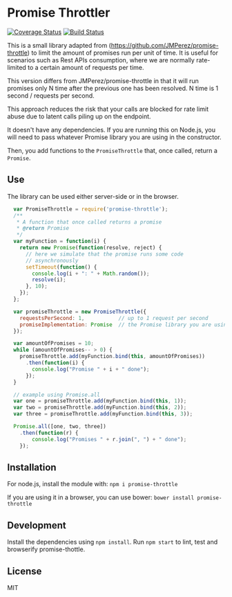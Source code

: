 Promise Throttler 
==================

[![Coverage Status](https://coveralls.io/repos/github/cnrudd/promise-throttler/badge.svg?branch=master)](https://coveralls.io/github/cnrudd/promise-throttler?branch=master) [![Build Status](https://travis-ci.org/cnrudd/promise-throttler.svg?branch=master?branch=master)](https://travis-ci.org/cnrudd/promise-throttler)

This is a small library adapted from (https://github.com/JMPerez/promise-throttle) to limit the amount of promises run per unit of time. It is useful for scenarios such as Rest APIs consumption, where we are normally rate-limited to a certain amount of requests per time.

This version differs from JMPerez/promise-throttle in that it will run promises only N time after the previous one has been resolved.  N time is 1 second / requests per second.

This approach reduces the risk that your calls are blocked for rate limit abuse due to latent calls piling up on the endpoint.

It doesn't have any dependencies. If you are running this on Node.js, you will need to pass whatever Promise library you are using in the constructor.

Then, you add functions to the `PromiseThrottle` that, once called, return a `Promise`.

## Use

The library can be used either server-side or in the browser.

```javascript
  var PromiseThrottle = require('promise-throttle');
  /**
   * A function that once called returns a promise
   * @return Promise
   */
  var myFunction = function(i) {
    return new Promise(function(resolve, reject) {
      // here we simulate that the promise runs some code
      // asynchronously
      setTimeout(function() {
        console.log(i + ": " + Math.random());
        resolve(i);
      }, 10);
    });
  };

  var promiseThrottle = new PromiseThrottle({
    requestsPerSecond: 1,           // up to 1 request per second
    promiseImplementation: Promise  // the Promise library you are using
  });

  var amountOfPromises = 10;
  while (amountOfPromises-- > 0) {
    promiseThrottle.add(myFunction.bind(this, amountOfPromises))
      .then(function(i) {
        console.log("Promise " + i + " done");
      });
  }

  // example using Promise.all
  var one = promiseThrottle.add(myFunction.bind(this, 1));
  var two = promiseThrottle.add(myFunction.bind(this, 2));
  var three = promiseThrottle.add(myFunction.bind(this, 3));

  Promise.all([one, two, three])
    .then(function(r) {
        console.log("Promises " + r.join(", ") + " done");
    });
```

## Installation

For node.js, install the module with: `npm i promise-throttle`

If you are using it in a browser, you can use bower: `bower install promise-throttle`

## Development

Install the dependencies using `npm install`.
Run `npm start` to lint, test and browserify promise-thottle.

## License

MIT
